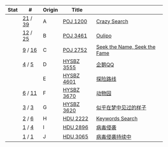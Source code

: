 | Stat | #                                                            | Origin | Title                                                  |                                                              |
| ---- | ------------------------------------------------------------ | ------ | ------------------------------------------------------ | ------------------------------------------------------------ |
|      | [21](https://vjudge.net/contest/299901#status//A/1/) / [39](https://vjudge.net/contest/299901#status//A/0/) | A      | [POJ 1200](https://vjudge.net/problem/17714/origin)    | [Crazy Search](https://vjudge.net/contest/299901#problem/A)  |
|      | [12](https://vjudge.net/contest/299901#status//B/1/) / [25](https://vjudge.net/contest/299901#status//B/0/) | B      | [POJ 3461](https://vjudge.net/problem/10368/origin)    | [Oulipo](https://vjudge.net/contest/299901#problem/B)        |
|      | [9](https://vjudge.net/contest/299901#status//C/1/) / [16](https://vjudge.net/contest/299901#status//C/0/) | C      | [POJ 2752](https://vjudge.net/problem/10055/origin)    | [Seek the Name, Seek the Fame](https://vjudge.net/contest/299901#problem/C) |
|      | [4](https://vjudge.net/contest/299901#status//D/1/) / [5](https://vjudge.net/contest/299901#status//D/0/) | D      | [HYSBZ 3555](https://vjudge.net/problem/50736/origin)  | [企鹅QQ](https://vjudge.net/contest/299901#problem/D)        |
|      |                                                              | E      | [HYSBZ 4601](https://vjudge.net/problem/522001/origin) | [探险路线](https://vjudge.net/contest/299901#problem/E)      |
|      | [6](https://vjudge.net/contest/299901#status//F/1/) / [11](https://vjudge.net/contest/299901#status//F/0/) | F      | [HYSBZ 3670](https://vjudge.net/problem/52182/origin)  | [动物园](https://vjudge.net/contest/299901#problem/F)        |
|      | [3](https://vjudge.net/contest/299901#status//G/1/) / [3](https://vjudge.net/contest/299901#status//G/0/) | G      | [HYSBZ 3620](https://vjudge.net/problem/53288/origin)  | [似乎在梦中见过的样子](https://vjudge.net/contest/299901#problem/G) |
|      | [2](https://vjudge.net/contest/299901#status//H/1/) / [6](https://vjudge.net/contest/299901#status//H/0/) | H      | [HDU 2222](https://vjudge.net/problem/16403/origin)    | [Keywords Search](https://vjudge.net/contest/299901#problem/H) |
|      | [1](https://vjudge.net/contest/299901#status//I/1/) / [4](https://vjudge.net/contest/299901#status//I/0/) | I      | [HDU 2896](https://vjudge.net/problem/16404/origin)    | [病毒侵袭](https://vjudge.net/contest/299901#problem/I)      |
|      | [1](https://vjudge.net/contest/299901#status//J/1/) / [1](https://vjudge.net/contest/299901#status//J/0/) | J      | [HDU 3065](https://vjudge.net/problem/16405/origin)    | [病毒侵袭持续中](https://vjudge.net/contest/299901#problem/J) |